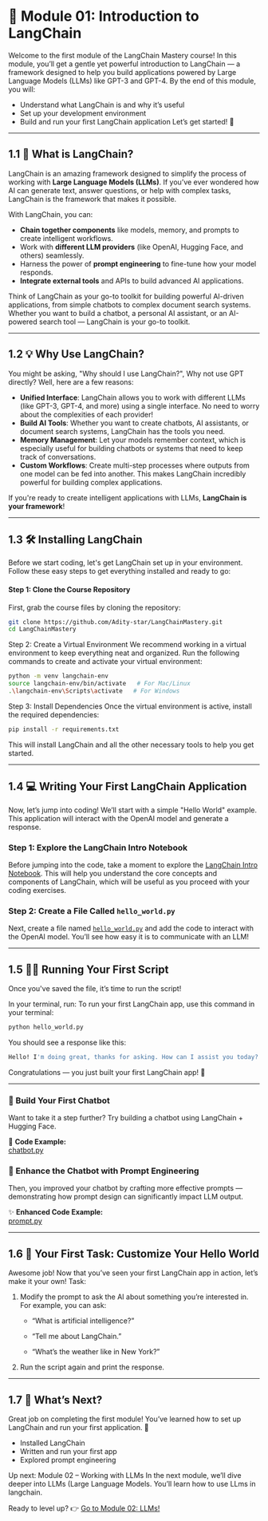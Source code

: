 # 🌟 Module 01: Introduction to LangChain

Welcome to the first module of the LangChain Mastery course! In this module, you’ll get a gentle yet powerful introduction to LangChain — a framework designed to help you build applications powered by Large Language Models (LLMs) like GPT-3 and GPT-4.
By the end of this module, you will:
- Understand what LangChain is and why it’s useful
- Set up your development environment
- Build and run your first LangChain application
Let’s get started! 🚀
---

## 1.1 📘 **What is LangChain?**

LangChain is an amazing framework designed to simplify the process of working with **Large Language Models (LLMs)**. If you’ve ever wondered how AI can generate text, answer questions, or help with complex tasks, LangChain is the framework that makes it possible. 

With LangChain, you can:
- **Chain together components** like models, memory, and prompts to create intelligent workflows.
- Work with **different LLM providers** (like OpenAI, Hugging Face, and others) seamlessly.
- Harness the power of **prompt engineering** to fine-tune how your model responds.
- **Integrate external tools** and APIs to build advanced AI applications.

Think of LangChain as your go-to toolkit for building powerful AI-driven applications, from simple chatbots to complex document search systems.
Whether you want to build a chatbot, a personal AI assistant, or an AI-powered search tool — LangChain is your go-to toolkit.

---

## 1.2 💡 **Why Use LangChain?**

You might be asking, "Why should I use LangChain?", Why not use GPT directly?
Well, here are a few reasons:

- **Unified Interface**: LangChain allows you to work with different LLMs (like GPT-3, GPT-4, and more) using a single interface. No need to worry about the complexities of each provider!
- **Build AI Tools**: Whether you want to create chatbots, AI assistants, or document search systems, LangChain has the tools you need.
- **Memory Management**: Let your models remember context, which is especially useful for building chatbots or systems that need to keep track of conversations.
- **Custom Workflows**: Create multi-step processes where outputs from one model can be fed into another. This makes LangChain incredibly powerful for building complex applications.

If you're ready to create intelligent applications with LLMs, **LangChain is your framework**!

---

## 1.3 🛠 **Installing LangChain**

Before we start coding, let's get LangChain set up in your environment. Follow these easy steps to get everything installed and ready to go:

#### Step 1: Clone the Course Repository
First, grab the course files by cloning the repository:

```bash
git clone https://github.com/Adity-star/LangChainMastery.git
cd LangChainMastery
```

Step 2: Create a Virtual Environment
We recommend working in a virtual environment to keep everything neat and organized.
Run the following commands to create and activate your virtual environment:
```bash
python -m venv langchain-env
source langchain-env/bin/activate   # For Mac/Linux
.\langchain-env\Scripts\activate   # For Windows
```
Step 3: Install Dependencies
Once the virtual environment is active, install the required dependencies:
```bash
pip install -r requirements.txt
```
This will install LangChain and all the other necessary tools to help you get started.

---

## 1.4 💻 Writing Your First LangChain Application
Now, let’s jump into coding! We’ll start with a simple "Hello World" example. This application will interact with the OpenAI model and generate a response.
### Step 1: Explore the LangChain Intro Notebook
Before jumping into the code, take a moment to explore the [LangChain Intro Notebook](https://github.com/Adity-star/LangChainMastery/blob/main/Intro/Langchain_intro.ipynb). This will help you understand the core concepts and components of LangChain, which will be useful as you proceed with your coding exercises.
### Step 2: Create a File Called `hello_world.py`
Next, create a file named [`hello_world.py`](https://github.com/Adity-star/LangChainMastery/blob/main/01_Intro/hello_world.py) and add the code to interact with the OpenAI model.
You’ll see how easy it is to communicate with an LLM!

---

## 1.5 🏃‍♂️ Running Your First Script
Once you've saved the file, it’s time to run the script!

In your terminal, run:
To run your first LangChain app, use this command in your terminal:
```bash
python hello_world.py
```
You should see a response like this:
```bash
Hello! I'm doing great, thanks for asking. How can I assist you today?
```
Congratulations — you just built your first LangChain app! 🎉


---
### 🤖 Build Your First Chatbot
Want to take it a step further?
Try building a chatbot using LangChain + Hugging Face.

📝 **Code Example:**  
[chatbot.py](https://github.com/Adity-star/LangChainMastery/blob/main/01_Intro/chatbot.py)


### 🧠 Enhance the Chatbot with Prompt Engineering

Then, you improved your chatbot by crafting more effective prompts — demonstrating how prompt design can significantly impact LLM output.

✨ **Enhanced Code Example:**  
[prompt.py](https://github.com/Adity-star/LangChainMastery/blob/main/01_Intro/prompt.py)

---

## 1.6 📝 Your First Task: Customize Your Hello World
Awesome job! Now that you’ve seen your first LangChain app in action, let’s make it your own!
Task:
1. Modify the prompt to ask the AI about something you’re interested in. For example, you can ask:

   - “What is artificial intelligence?”

   - “Tell me about LangChain.”

   - “What’s the weather like in New York?”

2. Run the script again and print the response.

---

## 1.7 🔮 What’s Next?
Great job on completing the first module! 
You’ve learned how to set up LangChain and run your first application. 🎉
- Installed LangChain
- Written and run your first app
- Explored prompt engineering

Up next: Module 02 – Working with LLMs
In the next module, we’ll dive deeper into LLMs (Large Language Models. You’ll learn how to use LLms in langchain.

Ready to level up? 👉 [Go to Module 02: LLMs!](https://github.com/Adity-star/LangChainMastery/tree/main/02_LLMs)
